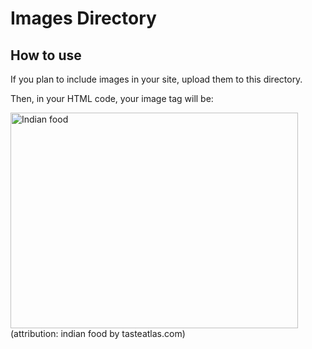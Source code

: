 # Images Directory
## How to use

If you plan to include images in your site, upload them to this directory.

Then, in your HTML code, your image tag will be:

<img src="https://cdn.tasteatlas.com//images/toplistarticles/d0e6a0a79d5f4197a51f4ca065393ffe.jpg?mw=1300" alt="Indian food" width="460" height="345">
(attribution: indian food by tasteatlas.com)
